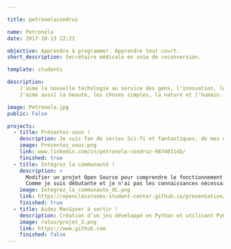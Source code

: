 ```yaml
---

title: petronelacondruz

name: Petronela
date: 2017-10-13 22:21

objective: Apprendre à programmer. Apprendre tout court.
short_description: Secrétaire médicale en voie de reconversion.

template: students

description:
    J'aime la nouvelle techologie au service des gens, l'innovation, le progrès, améliorer les choses.
    J'aime aussi la beauté, les choses simples, la nature et l'humain.

image: Petronela.jpg
public: False

projects:
  - title: Présentez-vous !
    description: Je suis fan de series Sci-fi et fantastiques, de mes enfants et des arts martiaux.
    image: Presentez_vous.png
    link: www.linkedin.com/in/petronela-condruz-98740114b/
    finished: true
  - title: Intégrez la communauté !
    description: >
      Modifier un projet Open Source pour comprendre le fonctionnement de Git, de Github et des pull requests.
      Comme je suis débutante et je n'ai pas les connaissances nécessaires pour proposer une amélioration à un vrai projet Open Source, je considère que le fait d'avoir introduit ma présentation dans Openclassrooms revient au même, donc objectif projet 2 atteint.
    image: Integrez_la_communaute_OC.png
    link: https://openclassrooms-student-center.github.io/presentation/students/petronelacondruz.html
    finished: true
  - title: Aidez MacGyver à sortir !
    description: Création d’un jeu développé en Python et utilisant PyGame.
    image: ratus/projet_3.png
    link: https://www.github.com
    finished: false
---
```

